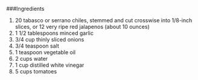 ###Ingredients

1. 20 tabasco or serrano chiles, stemmed and cut crosswise into 1/8-inch slices, or 12 very ripe red jalapenos (about 10 ounces)
1. 1 1/2 tablespoons minced garlic
1. 3/4 cup thinly sliced onions
1. 3/4 teaspoon salt
1. 1 teaspoon vegetable oil
1. 2 cups water
1. 1 cup distilled white vinegar
1. 5 cups tomatoes
